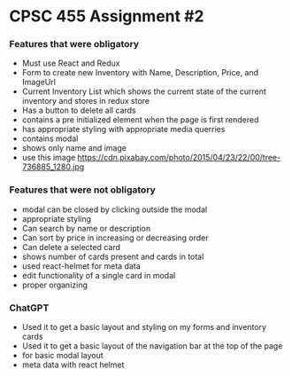# CPSC 455 Assignment #2

### Features that were obligatory

* Must use React and Redux
* Form to create new Inventory with Name, Description, Price, and ImageUrl
* Current Inventory List which shows the current state of the current inventory and stores in redux store
* Has a button to delete all cards
* contains a pre initialized element when the page is first rendered
* has appropriate styling with appropriate media querries
* contains modal
* shows only name and image
* use this image https://cdn.pixabay.com/photo/2015/04/23/22/00/tree-736885_1280.jpg

### Features that were not obligatory

* modal can be closed by clicking outside the modal
* appropriate styling
* Can search by name or description
* Can sort by price in increasing or decreasing order
* Can delete a selected card
* shows number of cards present and cards in total
* used react-helmet for meta data
* edit functionality of a single card in modal
* proper organizing

### ChatGPT

* Used it to get a basic layout and styling on my forms and inventory cards
* Used it to get a basic layout of the navigation bar at the top of the page
* for basic modal layout
* meta data with react helmet